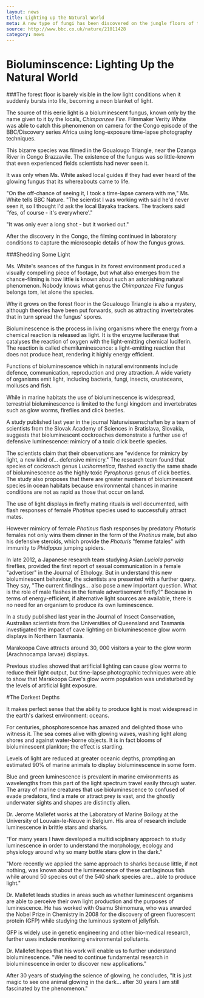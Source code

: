 ```yaml
---
layout: news
title: Lighting up the Natural World
meta: A new type of fungi has been discovered on the jungle floors of the Congo.
source: http://www.bbc.co.uk/nature/21011428
category: news
---
```

# Bioluminscence: Lighting Up the Natural World

###The forest floor is barely visible in the low light conditions when it suddenly bursts into life, becoming a neon blanket of light.

The source of this eerie light is a bioluminescent fungus, known only by the name given to it by the locals, *Chimpanzee Fire*. Filmmaker Verity White was able to catch this phenomenon on camera for the Congo episode of the BBC/Discovery series Africa using long-exposure time-lapse photography techniques.

This bizarre species was filmed in the Goualougo Triangle, near the Dzanga River in Congo Brazzavile. The existence of the fungus was so little-known that even experienced fields scientists had never seen it.

It was only when Ms. White asked local guides if they had ever heard of the glowing fungus that its whereabouts came to life.

"On the off-chance of seeing it, I took a time-lapse camera with me," Ms. White tells BBC Nature. "The scientist I was working with said he'd never seen it, so I thought I'd ask the local Bayaka trackers. The trackers said 'Yes, of course - it's everywhere'."

"It was only ever a long shot - but it worked out."

After the discovery in the Congo, the filming continued in laboratory conditions to capture the microscopic details of how the fungus grows.

###Shedding Some Light

Ms. White's seances of the fungus in its forest environment produced a visually compelling piece of footage, but what also emerges from the chance-filming is how little is known about such an astonishing natural phenomenon. Nobody knows what genus the *Chimpanzee Fire* fungus belongs tom, let alone the species.

Why it grows on the forest floor in the Goualougo Triangle is also a mystery, although theories have been put forwards, such as attracting invertebrates that in turn spread the fungus' spores.

Bioluminescence is the process in living organisms where the energy from a chemical reaction is released as light. It is the enzyme luciferase that catalyses the reaction of oxygen with the light-emitting chemical luciferin. The reaction is called chemiluminescence: a light-emitting reaction that does not produce heat, rendering it highly energy efficient.

Functions of bioluminescence which in natural environments include defence, communication, reproduction and prey attraction. A wide variety of organisms emit light, including bacteria, fungi, insects, crustaceans, molluscs and fish.

While in marine habitats the use of bioluminescence is widespread, terrestrial bioluminescence is limited to the fungi kingdom and invertebrates such as glow worms, fireflies and click beetles.

A study published last year in the journal Naturwissenschaften by a team of scientists from the Slovak Academy of Sciences in Bratislava, Slovakia, suggests that bioluminescent cockroaches demonstrate a further use of defensive luminescence: mimicry of a toxic click beetle species.

The scientists claim that their observations are "evidence for mimicry by light, a new kind of… defensive mimicry." The research team found that species of cockroach genus *Lucihormetica*, flashed exactly the same shade of bioluminescence as the highly toxic *Pyrophorus* genus of click beetles. The study also proposes that there are greater numbers of bioluminescent species in ocean habitats because environmental chances in marine conditions are not as rapid as those that occur on land.

The use of light displays in firefly mating rituals is well documented, with flash responses of female *Photinus* species used to successfully attract mates.

However mimicry of female *Photinus* flash responses by predatory *Photuris* females not only wins them dinner in the form of the *Photinus* male, but also his defensive steroids, which provide the *Photuris* "femme fatales" with immunity to *Phidippus* jumping spiders.

In late 2012, a Japanese research team studying Asian *Luciola parvala* fireflies, provided the first report of sexual communication in a female "advertiser" in the Journal of Ethology. But in understand this new bioluminescent behaviour, the scientists are presented with a further query. They say, "The current findings… also pose a new important question. What is the role of male flashes in the female advertisement firefly?" Because in terms of energy-efficient, if alternative light sources are available, there is no need for an organism to produce its own luminescence.

In a study published last year in the Journal of Insect Conservation, Australian scientists from the Universities of Queensland and Tasmania investigated the impact of cave lighting on bioluminescence glow worm displays in Northern Tasmania.

Marakoopa Cave attracts around 30, 000 visitors a year to the glow worm (Arachnocampa larvae) displays.

Previous studies showed that artificial lighting can cause glow worms to reduce their light output, but time-lapse photographic techniques were able to show that Marakoopa Cave's glow worm population was undisturbed by the levels of artificial light exposure.

#The Darkest Depths

It makes perfect sense that the ability to produce light is most widespread in the earth's darkest environment: oceans.

For centuries, phosphorescence has amazed and delighted those who witness it. The sea comes alive with glowing waves, washing light along shores and against water-borne objects. It is in fact blooms of bioluminescent plankton; the effect is startling.

Levels of light are reduced at greater oceanic depths, prompting an estimated 90% of marine animals to display bioluminescence in some form.

Blue and green luminescence is prevalent in marine environments as wavelengths from this part of the light spectrum travel easily through water. The array of marine creatures that use bioluminescence to confused of evade predators, find a mate or attract prey is vast, and the ghostly underwater sights and shapes are distinctly alien.

Dr. Jerome Mallefet works at the Laboratory of Marine Boilogy at the University of Louvain-le-Neuve in Belgium. His area of research include luminescence in brittle stars and sharks.

"For many years I have developed a multidisciplinary approach to study luminescence in order to understand the morphology, ecology and physiology around why so many bottle stars glow in the dark."

"More recently we applied the same approach to sharks because little, if not nothing, was known about the luminescence of these cartilaginous fish while around 50 species out of the 540 shark species are… able to produce light."

Dr. Mallefet leads studies in areas such as whether luminescent organisms are able to perceive their own light production and the purposes of luminescence. He has worked with Osamu Shimomura, who was awarded the Nobel Prize in Chemistry in 2008 for the discovery of green fluorescent protein (GFP) while studying the luminous system of jellyfish.

GFP is widely use in genetic engineering and other bio-medical research, further uses include monitoring environmental pollutants. 

Dr. Mallefet hopes that his work will enable us to further understand bioluminescence. "We need to continue fundamental research in bioluminescence in order to discover new applications."

After 30 years of studying the science of glowing, he concludes, "It is just magic to see one animal glowing in the dark… after 30 years I am still fascinated by the phenomenon."